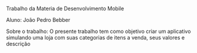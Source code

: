 Trabalho da Materia de Desenvolvimento Mobile

Aluno: João Pedro Bebber

Sobre o trabalho:
O presente trabalho tem como objetivo criar um aplicativo simulando uma loja 
com suas categorias de itens a venda, seus valores e descrição
